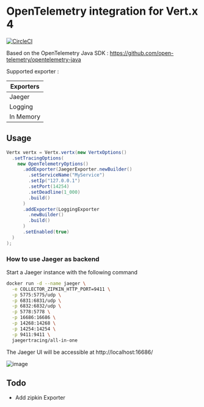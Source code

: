 # OpenTelemetry integration for Vert.x 4

[![CircleCI](https://circleci.com/gh/fabienpomerol/vertx-opentelemetry.svg?style=shield)](https://app.circleci.com/pipelines/github/fabienpomerol/vertx-opentelemetry)

Based on the OpenTelemetry Java SDK : https://github.com/open-telemetry/opentelemetry-java

Supported exporter :

| Exporters                   |
| --------------------------- |
| Jaeger                      |
| Logging                     |
| In Memory                   |


## Usage

```java
Vertx vertx = Vertx.vertx(new VertxOptions()
  .setTracingOptions(
    new OpenTelemetryOptions()
      .addExporter(JaegerExporter.newBuilder()
        .setServiceName("MyService")
        .setIp("127.0.0.1")
        .setPort(14254)
        .setDeadline(1_000)
        .build()
      )
      .addExporter(LoggingExporter
        .newBuilder()
        .build()
      )
      .setEnabled(true)
  )
);
```

### How to use Jaeger as backend

Start a Jaeger instance with the following command

```bash
docker run -d --name jaeger \
  -e COLLECTOR_ZIPKIN_HTTP_PORT=9411 \
  -p 5775:5775/udp \
  -p 6831:6831/udp \
  -p 6832:6832/udp \
  -p 5778:5778 \
  -p 16686:16686 \
  -p 14268:14268 \
  -p 14254:14254 \
  -p 9411:9411 \
  jaegertracing/all-in-one
```

The Jaeger UI will be accessible at http://localhost:16686/

![image](https://user-images.githubusercontent.com/496277/79852973-bb295480-83c7-11ea-96ae-eda43faee5e5.png)

## Todo

- Add zipkin Exporter

